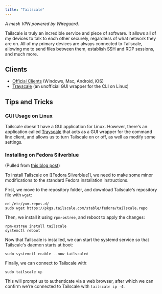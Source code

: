 ```yaml
---
title: "Tailscale"
---
```


*A mesh VPN powered by Wireguard.*

Tailscale is truly an incredible service and piece of software. It allows all of my devices to talk to each other securely, regardless of what network they are on. All of my primary devices are always connected to Tailscale, allowing me to send files between them, establish SSH and RDP sessions, and much more.

## Clients

- [Official Clients](https://tailscale.com/download/) (Windows, Mac, Android, iOS)
- [Trayscale](https://github.com/DeedleFake/trayscale) (an unofficial GUI wrapper for the CLI on Linux)

## Tips and Tricks

### GUI Usage on Linux

Tailscale doesn't have a GUI application for Linux. However, there's an application called [Trayscale](https://github.com/DeedleFake/trayscale) that acts as a GUI wrapper for the command line client, and allows us to turn Tailscale on or off, as well as modify some settings.

### Installing on Fedora Silverblue

(Pulled from [this blog post](https://blog.arkadi.one/p/installing-tailscale-on-fedora-silverblue/))

To install Tailscale on [[Fedora Silverblue]], we need to make some minor modifications to the standard Fedora installation instructions.

First, we move to the repository folder, and download Tailscale's repository file with `wget`:

```
cd /etc/yum.repos.d/
sudo wget https://pkgs.tailscale.com/stable/fedora/tailscale.repo
```

Then, we install it using `rpm-ostree`, and reboot to apply the changes:

```
rpm-ostree install tailscale
systemctl reboot
```

Now that Tailscale is installed, we can start the systemd service so that Tailscale's daemon starts at boot:


```
sudo systemctl enable --now tailscaled
```

Finally, we can connect to Tailscale with:

```
sudo tailscale up
```

This will prompt us to authenticate via a web browser, after which we can confirm we're connected to Tailscale with `tailscale ip -4`.